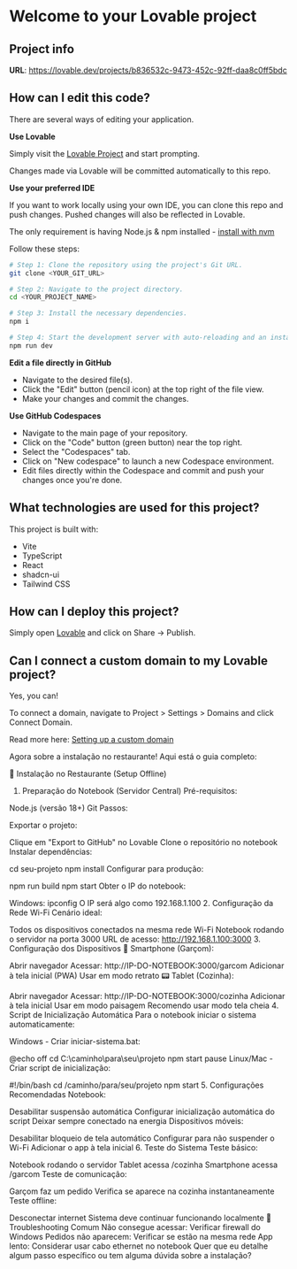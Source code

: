 # Welcome to your Lovable project

## Project info

**URL**: https://lovable.dev/projects/b836532c-9473-452c-92ff-daa8c0ff5bdc

## How can I edit this code?

There are several ways of editing your application.

**Use Lovable**

Simply visit the [Lovable Project](https://lovable.dev/projects/b836532c-9473-452c-92ff-daa8c0ff5bdc) and start prompting.

Changes made via Lovable will be committed automatically to this repo.

**Use your preferred IDE**

If you want to work locally using your own IDE, you can clone this repo and push changes. Pushed changes will also be reflected in Lovable.

The only requirement is having Node.js & npm installed - [install with nvm](https://github.com/nvm-sh/nvm#installing-and-updating)

Follow these steps:

```sh
# Step 1: Clone the repository using the project's Git URL.
git clone <YOUR_GIT_URL>

# Step 2: Navigate to the project directory.
cd <YOUR_PROJECT_NAME>

# Step 3: Install the necessary dependencies.
npm i

# Step 4: Start the development server with auto-reloading and an instant preview.
npm run dev
```

**Edit a file directly in GitHub**

- Navigate to the desired file(s).
- Click the "Edit" button (pencil icon) at the top right of the file view.
- Make your changes and commit the changes.

**Use GitHub Codespaces**

- Navigate to the main page of your repository.
- Click on the "Code" button (green button) near the top right.
- Select the "Codespaces" tab.
- Click on "New codespace" to launch a new Codespace environment.
- Edit files directly within the Codespace and commit and push your changes once you're done.

## What technologies are used for this project?

This project is built with:

- Vite
- TypeScript
- React
- shadcn-ui
- Tailwind CSS

## How can I deploy this project?

Simply open [Lovable](https://lovable.dev/projects/b836532c-9473-452c-92ff-daa8c0ff5bdc) and click on Share -> Publish.

## Can I connect a custom domain to my Lovable project?

Yes, you can!

To connect a domain, navigate to Project > Settings > Domains and click Connect Domain.

Read more here: [Setting up a custom domain](https://docs.lovable.dev/tips-tricks/custom-domain#step-by-step-guide)

Agora sobre a instalação no restaurante! Aqui está o guia completo:

🏪 Instalação no Restaurante (Setup Offline)
1. Preparação do Notebook (Servidor Central)
Pré-requisitos:

Node.js (versão 18+)
Git
Passos:

Exportar o projeto:

Clique em "Export to GitHub" no Lovable
Clone o repositório no notebook
Instalar dependências:


cd seu-projeto
npm install
Configurar para produção:


npm run build
npm start
Obter o IP do notebook:

Windows: ipconfig
O IP será algo como 192.168.1.100
2. Configuração da Rede Wi-Fi
Cenário ideal:

Todos os dispositivos conectados na mesma rede Wi-Fi
Notebook rodando o servidor na porta 3000
URL de acesso: http://192.168.1.100:3000
3. Configuração dos Dispositivos
📱 Smartphone (Garçom):

Abrir navegador
Acessar: http://IP-DO-NOTEBOOK:3000/garcom
Adicionar à tela inicial (PWA)
Usar em modo retrato
📟 Tablet (Cozinha):

Abrir navegador
Acessar: http://IP-DO-NOTEBOOK:3000/cozinha
Adicionar à tela inicial
Usar em modo paisagem
Recomendo usar modo tela cheia
4. Script de Inicialização Automática
Para o notebook iniciar o sistema automaticamente:

Windows - Criar iniciar-sistema.bat:


@echo off
cd C:\caminho\para\seu\projeto
npm start
pause
Linux/Mac - Criar script de inicialização:


#!/bin/bash
cd /caminho/para/seu/projeto
npm start
5. Configurações Recomendadas
Notebook:

Desabilitar suspensão automática
Configurar inicialização automática do script
Deixar sempre conectado na energia
Dispositivos móveis:

Desabilitar bloqueio de tela automático
Configurar para não suspender o Wi-Fi
Adicionar o app à tela inicial
6. Teste do Sistema
Teste básico:

Notebook rodando o servidor
Tablet acessa /cozinha
Smartphone acessa /garcom
Teste de comunicação:

Garçom faz um pedido
Verifica se aparece na cozinha instantaneamente
Teste offline:

Desconectar internet
Sistema deve continuar funcionando localmente
🚨 Troubleshooting Comum
Não consegue acessar: Verificar firewall do Windows
Pedidos não aparecem: Verificar se estão na mesma rede
App lento: Considerar usar cabo ethernet no notebook
Quer que eu detalhe algum passo específico ou tem alguma dúvida sobre a instalação?


